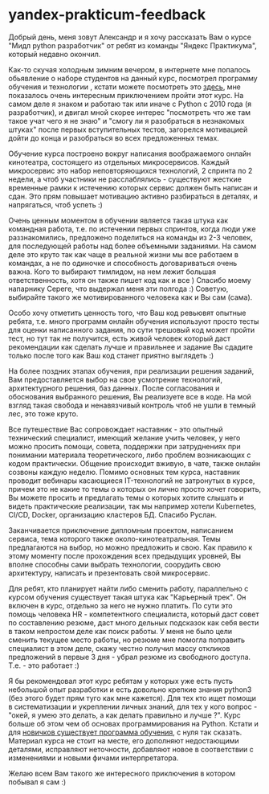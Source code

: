 # yandex-prakticum-feedback

Добрый день, меня зовут Александр и я хочу рассказать Вам о курсе "Мидл python разработчик" от ребят из команды "Яндекс Практикума", который недавно окончил.

Как-то скучая холодным зимним вечером, в интернете мне попалось обьявление о наборе студентов на данный курс, посмотрел программу обучения и технологии , кстати можете посмотреть это [здесь](https://practicum.yandex.ru/middle-python/), мне показалось очень интересным приключением пройти этот курс. На самом деле я знаком и работаю так или иначе с Python c 2010 года (я разработчик), и двигал мной скорее интерес "посмотреть что же там такое учат чего я не знаю" и "смогу ли я разобраться в незнакомых штуках" после первых вступительных тестов, загорелся мотивацией дойти до конца и разобраться во всех предложенных темах.

Обучение курса построено вокруг написания воображаемого онлайн кинотеатра, состоящего из отдельных микросервисов. Каждый микросервис это набор неповторяющихся технологий, 2 спринта по 2 недели, а чтоб участники не расслаблялись - существуют жесткие временные рамки к истечению которых сервис должен быть написан и сдан. Это прям повышает мотивацию активно разбираться в деталях, и напрягаться, чтоб успеть :)

Очень ценным моментом в обучении является такая штука как командная работа, т.е. по истечении первых спринтов, когда люди уже раззнакомились, предложено поделиться на команды из 2-3 человек, для последующей работы над более объемными заданиями. На самом деле это круто так как чаще в реальной жизни мы все работаем в командах, а не по одиночке и способность договариваться очень важна. Кого то выбирают тимлидом, на нем лежит большая ответственность, хотя он также пишет код как и все ) Спасибо моему напарнику Сереге, что выдержал меня эти полгода :) Советую, выбирайте такого же мотивированного человека как и Вы сам (сама).

Особо хочу отметить ценность того, что Ваш код ревьювят опытные ребята, т.е. много программ онлайн обучения используют просто тесты для оценки написанного задания, по сути трешовый код может пройти тест, но тут так не получится, есть живой человек который даст рекомендации как сделать лучше и правильнее и задание Вы сдадите только после того как Ваш код станет приятно выглядеть :)

На более поздних этапах обучения, при реализации решения заданий, Вам предоставляется выбор на свое усмотрение технологий, архитектурного решения, баз данных. После согласования и обоснования выбранного решения, Вы реализуете все в коде. На мой взгляд такая свобода и ненавязчивый контроль чтоб не ушли в темный лес, это тоже круто.

Все путешествие Вас сопровождает наставник - это опытный технический специалист, имеющий желание учить человек, у него можно просить помощи, совета, поддержки при затруднениях при понимании материала теоретического, либо проблем возникающих с кодом практически. Общение происходит вживую, в чате, также онлайн созвоны каждую неделю.
Помимо основных тем курса, наставник проводит вебинары касающиеся IT-технологий не затронутых в курсе, причем это не какие то темы о которых он лично просто хочет говорить, Вы можете просить и предлагать темы о которых хотите слышать и видеть практические реализации, так мы например хотели Kubernetes, CI/CD, Docker, организацию кластеров БД. Спасибо Руслан.

Заканчивается приключение дипломным проектом, написанием сервиса, тема которого также около-кинотеатральная. Темы предлагаются на выбор, но можно предложить и свою. Как правило к этому моменту после прохождения всех предыдущих уровней, Вы вполне способны сами выбрать технологии, соорудить свою архитектуру, написать и презентовать свой микросервис.

Для ребят, кто планирует найти либо сменить работу, параллельно с курсом обучения существует такая штука как "Карьерный трек". Он включен в курс, отдельно за него не нужно платить. По сути это помощь человека HR - компетентного специалиста, который даст совет по составлению резюме, даст много дельных подсказок как себя вести в таком непростом деле как поиск работы.
У меня не было цели сменить текущее место работы, но резюме мне помогла поправить специалист в этом деле, скажу честно получил массу откликов предложений  в первые 3 дня - убрал резюме из свободного доступа. Т.е. - это работает :)

Я бы рекомендовал этот курс ребятам у которых уже есть пусть небольшой опыт разработки и есть довольно крепкие знания python3 (без этого будет прям туго как мне кажется). Для тех кто ищет помощи в систематизации и укреплении личных знаний, для тех у кого вопрос - "окей, я умею это делать, а как делать правильно и лучше ?". 
Курс больше об этом чем об основах программирования на Python. Кстати и для [новичков существует программа обучения](https://practicum.yandex.ru/backend-developer/), с нуля так сказать.
Материал курса не стоит на месте, его дополняют недостающими деталями, исправляют неточности, добавляют новое в соответствии с изменениями и новыми фичами интерпретатора.

Желаю всем Вам такого же интересного приключения в котором побывал я сам :)


